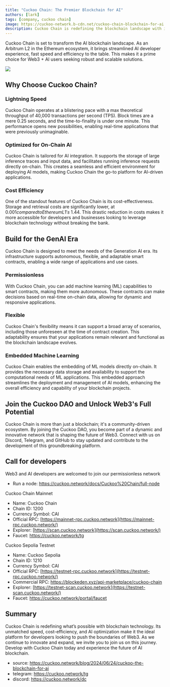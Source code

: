 ```yaml
---
title: "Cuckoo Chain: The Premier Blockchain for AI"
authors: [lark]
tags: [company, cuckoo chain]
image: https://cuckoo-network.b-cdn.net/cuckoo-chain-blockchain-for-ai.webp
description: Cuckoo Chain is redefining the blockchain landscape with its cutting-edge infrastructure designed for AI and Web3. As an Arbitrum L2 in the Ethereum ecosystem, Cuckoo Chain offers lightning-fast transaction speeds, minimal costs, and robust AI capabilities, making it the ideal choice for developers and innovators in the Web3 space.
---
```


Cuckoo Chain is set to transform the AI blockchain landscape. As an Arbitrum L2 in the Ethereum ecosystem, it brings streamlined AI developer experience, fast speed and efficiency to the table. This makes it a prime choice for Web3 + AI users seeking robust and scalable solutions.

![](https://cuckoo-network.b-cdn.net/cuckoo-chain-blockchain-for-ai.webp)

## Why Choose Cuckoo Chain?

### Lightning Speed

Cuckoo Chain operates at a blistering pace with a max theoretical throughput of 40,000 transactions per second (TPS). Block times are a mere 0.25 seconds, and the time-to-finality is under one minute. This performance opens new possibilities, enabling real-time applications that were previously unimaginable.

### Optimized for On-Chain AI

Cuckoo Chain is tailored for AI integration. It supports the storage of large inference traces and input data, and facilitates running inference requests directly on-chain. This creates a seamless and efficient environment for deploying AI models, making Cuckoo Chain the go-to platform for AI-driven applications.

### Cost Efficiency

One of the standout features of Cuckoo Chain is its cost-effectiveness. Storage and retrieval costs are significantly lower, at $0.001 compared to Ethereum L1's ~$1.44. This drastic reduction in costs makes it more accessible for developers and businesses looking to leverage blockchain technology without breaking the bank.

## Build for the GenAI Era

Cuckoo Chain is designed to meet the needs of the Generation AI era. Its infrastructure supports autonomous, flexible, and adaptable smart contracts, enabling a wide range of applications and use cases.

### Permissionless

With Cuckoo Chain, you can add machine learning (ML) capabilities to smart contracts, making them more autonomous. These contracts can make decisions based on real-time on-chain data, allowing for dynamic and responsive applications.

### Flexible

Cuckoo Chain's flexibility means it can support a broad array of scenarios, including those unforeseen at the time of contract creation. This adaptability ensures that your applications remain relevant and functional as the blockchain landscape evolves.

### Embedded Machine Learning

Cuckoo Chain enables the embedding of ML models directly on-chain. It provides the necessary data storage and availability to support the computational needs of ML applications. This embedded approach streamlines the deployment and management of AI models, enhancing the overall efficiency and capability of your blockchain projects.

## Join the Cuckoo DAO and Unlock Web3's Full Potential

Cuckoo Chain is more than just a blockchain; it's a community-driven ecosystem. By joining the Cuckoo DAO, you become part of a dynamic and innovative network that is shaping the future of Web3. Connect with us on Discord, Telegram, and GitHub to stay updated and contribute to the development of this groundbreaking platform.

## Call for developers

Web3 and AI developers are welcomed to join our permissionless network

* Run a node: https://cuckoo.network/docs/Cuckoo%20Chain/full-node

Cuckoo Chain Mainnet

- Name: Cuckoo Chain
- Chain ID: 1200
- Currency Symbol: CAI
- Official RPC: [https://mainnet-rpc.cuckoo.network](https://mainnet-rpc.cuckoo.network/)
- Explorer: [https://scan.cuckoo.network](https://scan.cuckoo.network/)
- Faucet: https://cuckoo.network/tg

Cuckoo Sepolia Testnet

- Name: Cuckoo Sepolia
- Chain ID: 1210
- Currency Symbol: CAI
- Official RPC: [https://testnet-rpc.cuckoo.network](https://testnet-rpc.cuckoo.network/)
- Commercial RPC: https://blockeden.xyz/api-marketplace/cuckoo-chain
- Explorer: [https://testnet-scan.cuckoo.network](https://testnet-scan.cuckoo.network/)
- Faucet: https://cuckoo.network/portal/faucet

## Summary

Cuckoo Chain is redefining what’s possible with blockchain technology. Its unmatched speed, cost-efficiency, and AI optimization make it the ideal platform for developers looking to push the boundaries of Web3. As we continue to innovate and expand, we invite you to join us on this journey. Develop with Cuckoo Chain today and experience the future of AI blockchain.

- source: https://cuckoo.network/blog/2024/06/24/cuckoo-the-blockchain-for-ai
- telegram: https://cuckoo.network/tg
- discord: https://cuckoo.network/dc
